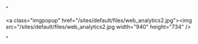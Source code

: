 "<p><a class=\"imgpopup\" href=\"/sites/default/files/web_analytics2.jpg\"><img src=\"/sites/default/files/web_analytics2.jpg width=\"940\" height=\"734\" /></a></p> "